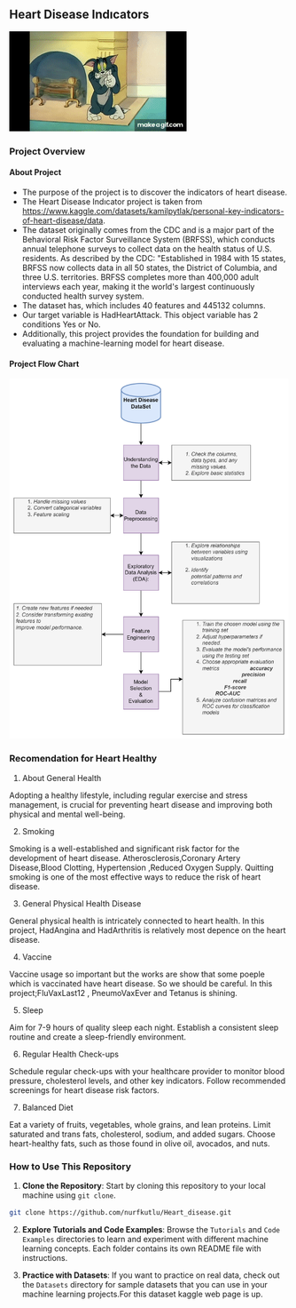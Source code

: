 ## Heart Disease Indıcators

![Alt text](fknLjV.gif)



###  Project Overview
#### About Project
  
 - The purpose of the project is to discover the indicators of heart disease. 
 - The Heart Disease Indıcator project is taken from https://www.kaggle.com/datasets/kamilpytlak/personal-key-indicators-of-heart-disease/data.
 - The dataset originally comes from the CDC and is a major part of the Behavioral Risk Factor Surveillance System (BRFSS), which conducts annual telephone surveys to collect data on the health status of U.S. residents. As described by the CDC: "Established in 1984 with 15 states, BRFSS now collects data in all 50 states, the District of Columbia, and three U.S. territories. BRFSS completes more than 400,000 adult interviews each year, making it the world's largest continuously conducted health survey system.
 - The dataset has, which includes 40 features and 445132 columns.
 -  Our target variable is HadHeartAttack. This object variable has 2 conditions Yes or No. 
 - Additionally, this project provides the foundation for building and evaluating a machine-learning model for heart disease.

 #### Project Flow Chart
 ![Alt text](image.png)
 
 ### Recomendation for Heart Healthy

 1. About General Health
 
Adopting a healthy lifestyle, including regular exercise and stress management, is crucial for preventing heart disease and improving both physical and mental well-being. 

2. Smoking

Smoking is a well-established and significant risk factor for the development of heart disease. Atherosclerosis,Coronary Artery Disease,Blood Clotting, Hypertension ,Reduced Oxygen Supply. Quitting smoking is one of the most effective ways to reduce the risk of heart disease. 

3. General Physical Health Disease 

 General physical health is intricately connected to heart health. In this project, HadAngina and HadArthritis is relatively most depence on the heart disease.

4. Vaccine 

Vaccine usage so important but the works are show that some poeple which is vaccinated have heart disease. So we should be careful. In this project;FluVaxLast12 , PneumoVaxEver and Tetanus is shining.

5. Sleep

Aim for 7-9 hours of quality sleep each night.
Establish a consistent sleep routine and create a sleep-friendly environment.

6. Regular Health Check-ups

Schedule regular check-ups with your healthcare provider to monitor blood pressure, cholesterol levels, and other key indicators.
Follow recommended screenings for heart disease risk factors.

7. Balanced Diet

Eat a variety of fruits, vegetables, whole grains, and lean proteins.
Limit saturated and trans fats, cholesterol, sodium, and added sugars.
Choose heart-healthy fats, such as those found in olive oil, avocados, and nuts.

###  How to Use This Repository

 1. **Clone the Repository**: Start by cloning this repository to your local machine using `git clone`.

```bash
git clone https://github.com/nurfkutlu/Heart_disease.git
```
2. **Explore Tutorials and Code Examples**: Browse the `Tutorials` and `Code Examples` directories to learn and experiment with different machine learning concepts. Each folder contains its own README file with instructions.

3. **Practice with Datasets**: If you want to practice on real data, check out the `Datasets` directory for sample datasets that you can use in your machine learning projects.For this dataset kaggle web page is up.

